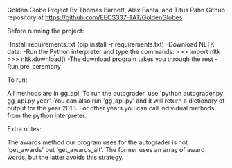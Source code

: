 Golden Globe Project
By Thomas Barnett, Alex Banta, and Titus Pahn
Github repository at https://github.com/EECS337-TAT/GoldenGlobes

Before running the project:

-Install requirements.txt (pip install -r requirements.txt)
-Download NLTK data:
	-Run the Python interpreter and type the commands:
	>>> import nltk
	>>> nltk.download()
	-The download program takes you through the rest
-Run pre_ceremony

To run:

All methods are in gg_api. To run the autograder, use
'python autograder.py gg_api.py year'. You can also
run 'gg_api.py' and it will return a dictionary of output
for the year 2013. For other years you can call individual
methods from the python interpreter.

Extra notes:

The awards method our program uses for the autograder
is not 'get_awards' but 'get_awards_alt'.  The former 
uses an array of award words, but the latter avoids 
this strategy.